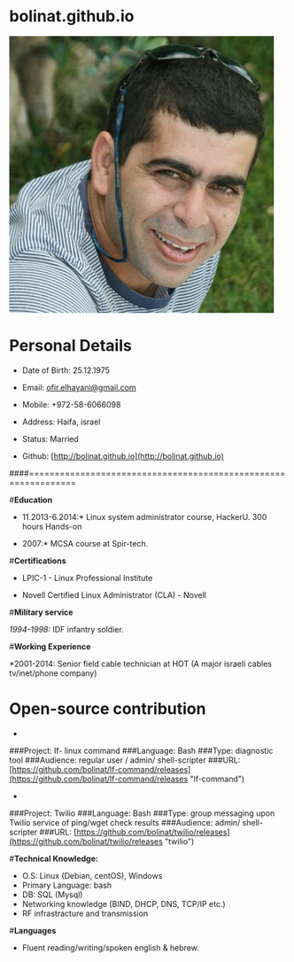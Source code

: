 bolinat.github.io
=================
![my pic](/images/me.jpg "ofir elhayani")
# **Personal Details**

* Date of Birth: 25.12.1975                           

* Email: [ofir.elhayani@gmail.com](mailto:ofir.elhayani@gmail.com)

* Mobile: +972-58-6066098                             

* Address: Haifa, israel

* Status: Married                                    

* Github: [http://bolinat.github.io](http://bolinat.github.io)


####===============================================================

#**Education**

* 11.2013-6.2014:* Linux system administrator course, HackerU. 300 hours Hands-on

* 2007:* MCSA course at Spir-tech.

#**Certifications**

* LPIC-1 - Linux Professional Institute

* Novell Certified Linux Administrator (CLA) - Novell

#**Military service**

*1994-1998:* IDF infantry soldier. 

#**Working Experience**

*2001-2014: Senior field cable technician at HOT (A major israeli cables tv/inet/phone company)
           
# Open-source contribution

* 
###Project:      lf- linux command
###Language:     Bash
###Type:         diagnostic tool 
###Audience:     regular user / admin/ shell-scripter
###URL: [https://github.com/bolinat/lf-command/releases](https://github.com/bolinat/lf-command/releases "lf-command")

* 
###Project:       Twilio
###Language:     Bash
###Type:         group messaging upon Twilio service of ping/wget check results 
###Audience:     admin/ shell-scripter
###URL: [https://github.com/bolinat/twilio/releases](https://github.com/bolinat/twilio/releases "twilio")

#**Technical Knowledge:**

* O.S: Linux (Debian, centOS), Windows
* Primary Language: bash
* DB: SQL (Mysql)
* Networking knowledge (BIND, DHCP, DNS, TCP/IP etc.)
* RF infrastracture and transmission

#**Languages**

* Fluent reading/writing/spoken english & hebrew.



